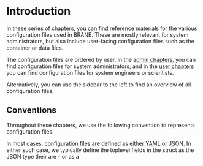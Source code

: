 # Introduction
In these series of chapters, you can find reference materials for the various configuration files used in BRANE. These are mostly relevant for system administrators, but also include user-facing configuration files such as the container or data files.

The configuration files are ordered by user. In the [admin chapters](./admins/introduction.md), you can find configuration files for system administrators, and in the [user chapters](./users/introduction.md) you can find configuration files for system engineers or scientists.

Alternatively, you can use the sidebar to the left to find an overview of all configuration files.


## Conventions
Throughout these chapters, we use the following convention to represents configuration files.

In most cases, configuration files are defined as either [YAML](https://yaml.org) or [JSON](https://www.json.org). In either such case, we typically define the toplevel fields in the struct as the JSON type their are - or as a 
